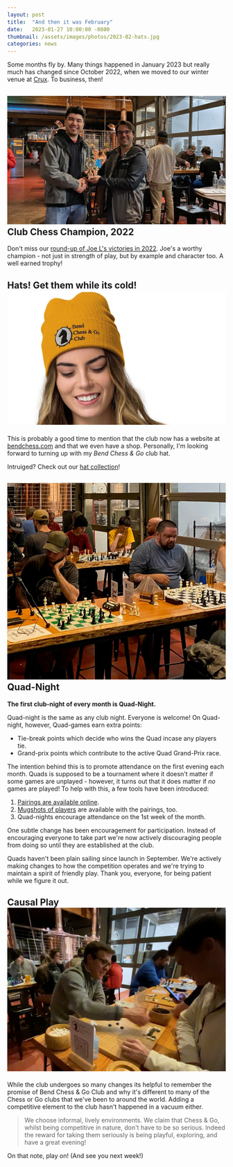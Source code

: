 ```yaml
---
layout: post
title:  "And then it was February"
date:   2023-01-27 10:00:00 -0800
thumbnail: /assets/images/photos/2023-02-hats.jpg
categories: news
---
```


Some months fly by. Many things happened in January 2023 but really much has
changed since October 2022, when we moved to our winter venue at [Crux][crux]. To
business, then!

##  <img class="page-context-left" src="/assets/images/photos/2023-01-chess-champion-joe-l.jpg" alt="Joe L (left) receives the 2022 Chess Champion trophy"> Club Chess Champion, 2022
Don't miss our [round-up of Joe L's victories in 2022][joe-article]. Joe's a
worthy champion - not just in strength of play, but by example and character
too. A well earned trophy!

## Hats! Get them while its cold! <img class="page-context-right" src="/assets/images/photos/2023-02-hats.jpg" alt="A woman models a club branded hat.">
This is probably a good time to mention that the club now has a website at
[bendchess.com][bendchess] and that we even have a shop. Personally, I'm
looking forward to turning up with my *Bend Chess & Go* club hat.

Intruiged? Check out our [hat collection][hats]!


## <img class="page-context-left" src="/assets/images/photos/2023-02-crux-example.jpg" alt="Justin awaits his opponent for a Quad game."> Quad-Night
**The first club-night of every month is Quad-Night.**

Quad-night is the same as any club night. Everyone is welcome! On Quad-night,
however, Quad-games earn extra points:

*   Tie-break points which decide who wins the Quad incase any players tie.
*   Grand-prix points which contribute to the active Quad Grand-Prix race.

The intention behind this is to promote attendance on the first evening each
month. Quads is supposed to be a tournament where it doesn't matter if some
games are unplayed - however, it turns out that it does matter if *no* games
are played! To help with this, a few tools have been introduced:

1.  [Pairings are available online][quads-pairings].
2.  [Mugshots of players][quads-pairings] are available with the pairings, too.
3.  Quad-nights encourage attendance on the 1st week of the month.

One subtle change has been encouragement for participation. Instead of
encouraging everyone to take part we're now actively discouraging people from
doing so until they are established at the club.

Quads haven't been plain sailing since launch in September. We're actively
making changes to how the competition operates and we're trying to maintain a
spirit of friendly play. Thank you, everyone, for being patient while we figure
it out.


## Causal Play <img class="page-context-right" src="/assets/images/photos/2023-02-go-players.jpg" alt="Leif plays Go with a new member.">

While the club undergoes so many changes its helpful to remember the promise of
Bend Chess & Go Club and why it's different to many of the Chess or Go clubs
that we've been to around the world. Adding a competitive element to the club
hasn't happened in a vacuum either.

> We choose informal, lively environments. We claim that Chess & Go,
whilst being competitive in nature, don't have to be so serious. Indeed the reward for
taking them seriously is being playful, exploring, and have a great evening!

On that note, play on! (And see you next week!)

[bendchess]: https://bendchess.com
[crux]: https://www.cruxfermentation.com/
[hats]: https://bendchess.com/shop/#!/Hats/c/144928068
[joe-article]: https://bendchess.com/news/quads/winners/2023/01/19/chess-champion-2022-joe-l.html
[quads-pairings]: https://docs.google.com/spreadsheets/d/1ln8BVsmU0cEnVUBYC_Ka3j28RgHz0eFVmcDg4pUH3qE/edit?usp=sharing

